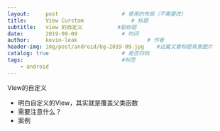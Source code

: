 ```yaml
---
layout:     post                    # 使用的布局（不需要改）
title:      View Curstom               # 标题 
subtitle:   view 的自定义           #副标题
date:       2019-09-09              # 时间
author:     kevin-leak                      # 作者
header-img: img/post/android/bg-2019-09.jpg    #这篇文章标题背景图片
catalog: true                       # 是否归档
tags:                               #标签
    - android
---
```


View的自定义

- 明白自定义的View，其实就是覆盖父类函数
- 需要注意什么？
- 案例

